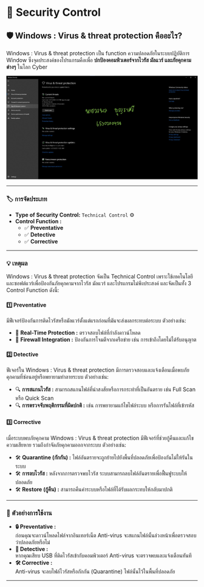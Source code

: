 # 🔐 Security Control  
## 🛡️ Windows : Virus & threat protection คืออะไร?  
Windows : Virus & threat protection เป็น function ความปลอดภัยในระบบปฎิบัติการ Window ซึ่งจุดประสงค์ของโปรแกรมคือเพื่อ **ปกป้องคอมพิวเตอร์จากไวรัส มัลแวร์ และภัยคุกคามต่างๆ** ในโลก Cyber  

![Anti-Virus](Picture/SecurityControl/Anti-Virus.jpg)  

---

### 🏷️ การจัดประเภท  
- **Type of Security Control:** `Technical Control` ⚙️  
- **Control Function :**  
  - ✅ **Preventative**  
  - ✅ **Detective**  
  - ✅ **Corrective**  

---

### 💡 เหตุผล  
Windows : Virus & threat protection จัดเป็น Technical Control เพราะใช้เทคโนโลยีและซอฟต์แวร์เพื่อป้องกันภัยคุกคามจากไวรัส มัลแวร์ และโปรแกรมไม่พึงประสงค์ และจัดเป็นทั้ง 3 Control Function ดังนี้:  

#### **1️⃣ Preventative**  
มีฟีเจอร์ป้องกันการติดไวรัสหรือมัลแวร์ตั้งแต่แรกก่อนที่มันจะส่งผลกระทบต่อระบบ ตัวอย่างเช่น:  
- 🔹 **Real-Time Protection :** ตรวจสอบไฟล์ที่กำลังดาวน์โหลด  
- 🔹 **Firewall Integration :** ป้องกันการโจมตีจากเครือข่าย เช่น การเข้าถึงโดยไม่ได้รับอนุญาต  

#### **2️⃣ Detective**  
ฟีเจอร์ใน Windows : Virus & threat protection มีการตรวจสอบและแจ้งเตือนเมื่อพบภัยคุกคามที่ซ่อนอยู่หรือพยายามทำลายระบบ ตัวอย่างเช่น:  
- 🔍 **การสแกนไวรัส :** สามารถสแกนไฟล์ที่น่าสงสัยหรือการกระทำที่เป็นอันตราย เช่น Full Scan หรือ Quick Scan  
- 🔍 **การตรวจจับพฤติกรรมที่ผิดปกติ :** เช่น การพยายามแก้ไขไฟล์ระบบ หรือการรันไฟล์ที่เข้ารหัส  

#### **3️⃣ Corrective**  
เมื่อระบบพบภัยคุกคาม Windows : Virus & threat protection มีฟีเจอร์ที่ช่วยกู้คืนและแก้ไขความเสียหาย รวมถึงกำจัดภัยคุกคามออกจากระบบ ตัวอย่างเช่น:  
- 🛠️ **Quarantine (กักกัน) :** ไฟล์อันตรายจะถูกย้ายไปยังพื้นที่ปลอดภัยเพื่อป้องกันไม่ให้รันในระบบ  
- 🛠️ **การลบไวรัส :** หลังจากการตรวจพบไวรัส ระบบสามารถลบไฟล์อันตรายเพื่อฟื้นฟูระบบให้ปลอดภัย  
- 🛠️ **Restore (กู้คืน) :** สามารถคืนค่าระบบหรือไฟล์ที่ได้รับผลกระทบให้กลับมาปกติ  

---

### 🌟 ตัวอย่างการใช้งาน  
- **🔒 Preventative :**  
  ก่อนคุณจะดาวน์โหลดไฟล์จากอินเทอร์เน็ต Anti-virus จะสแกนไฟล์นั้นล่วงหน้าเพื่อตรวจสอบว่าปลอดภัยหรือไม่  
- **🔔 Detective :**  
  หากคุณเสียบ USB ที่ติดไวรัสเข้ากับคอมพิวเตอร์ Anti-virus จะตรวจพบและแจ้งเตือนทันที  
- **🛠️ Corrective :**  
  Anti-virus จะลบไฟล์ไวรัสหรือกักกัน (Quarantine) ไฟล์นั้นไว้ในพื้นที่ปลอดภัย  

---
